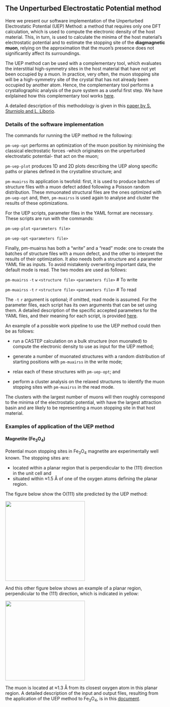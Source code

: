 ## The Unperturbed Electrostatic Potential method

Here we present our software implementation of the Unperturbed Electrostatic Potential (UEP) Method: a method that requires only one DFT calculation, which is used to compute the electronic density of the host material. This, in turn, is used to calculate the minima of the host material’s electrostatic potential and to estimate the stopping site of the **diagmagnetic muon**, relying on the approximation that the muon’s presence does not significantly affect its surroundings. 

The UEP method can be used with a complementary tool, which evaluates the interstitial high-symmetry sites in the host material that have not yet been occupied by a muon. In practice, very often, the muon stopping site will be a high-symmetry site of the crystal that has not already been occupied by another atom. Hence, the complementary tool performs a crystallographic analysis of the pure system as a useful first step. We have exlplained how this complementary tool works 
[here](./symmetry).

A detailed description of this methodology is given in this [paper by S. Sturniolo and L. Liborio](https://aip.scitation.org/doi/10.1063/5.0012381). 

### Details of the software implementation

The commands for running the UEP method re the following:

`pm-uep-opt` performs an optimization of the muon position by minimising the classical electrostatic forces 
-which originates on the unperturbed electrostatic potential- that act on the muon;
 	
`pm-uep-plot` produces 1D and 2D plots describing the UEP along specific paths or planes defined in the crystalline structure; and
	
`pm-muairss` its application is twofold: first, it is used to produce batches of structure files with a muon defect added following
a Poisson random distribution. These mmuonated structural files are the ones optimized with `pm-uep-opt` and, then, `pm-muairss`
is used again to analyse and cluster the results of these optimizations.
 
For the UEP scripts, parameter files in the YAML format are necessary. These scripts are run with the commands: 

`pm-uep-plot` `<parameters file>` 

`pm-uep-opt` `<parameters file>`
	
Finally, pm-muairss has both a “write” and a “read” mode: one to create the batches of structure files with a muon defect, and the other to interpret the results of their optimization. It also needs both a structure and a parameter YAML file as inputs. To avoid mistakenly overwriting important data, the default mode is read. The two modes are used as follows:

`pm-muairss` `-t` `w` `<structure file>` `<parameters file>` # To write 

`pm-muairss` `-t` `r` `<structure file>` `<parameters file>` # To read

The `-t` `r` argument is optional; if omitted, read mode is assumed. For the parameter files, each script has its own arguments that can be set using them. A detailed description of the specific accepted parameters for the YAML files, and their meaning for each script, is provided [here](YAMLparameters).

An example of a possible work pipeline to use the UEP method could then be as follows:

* run a CASTEP calculation on a bulk structure (non muonated) to compute the electronic density to use as input for the UEP method;

* generate a number of muonated structures with a random distribution of starting positions with `pm-muairss` in the write mode;

* relax each of these structures with `pm-uep-opt`; and

* perform a cluster analysis on the relaxed structures to identify the muon stopping sites with `pm-muairss` in the read
mode.

The clusters with the largest number of muons will then roughly correspond to the minima of the electrostatic potential, 
with have the largest attraction basin and are likely to be representing a muon stopping site in that host material.

### Examples of application of the UEP method

#### Magnetite (Fe<sub>3</sub>O<sub>4</sub>)

Potential muon stopping sites in Fe<sub>3</sub>O<sub>4</sub> magnetite are  experimentally well known.  The stopping sites are:

* located within a planar region that is perpendicular to the (111) direction in the unit cell and
* situated within ≈1.5 Å of one of the oxygen atoms defining the planar region. 

The figure below show the O(111) site predicted by the UEP method: 

<img src="/images/fe3o4_muon_1.jpg" width="250" height="250" />

And this other figure below shows an example of a planar region, perpendicular to the (111) direction, which is indicated in yellow: 

<img src="/images/fe3o4_muon_2-plane.jpg" width="250" height="250" />

The muon is located at ≈1.3 Å from its closest oxygen atom in this planar region.  A detailed description of the input and output files, resulting 
from the application of the UEP method to Fe<sub>3</sub>O<sub>4</sub>, is in this [document](supplement.pdf). 

